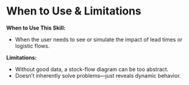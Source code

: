 # When to Use & Limitations
**When to Use This Skill:**  
- When the user needs to see or simulate the impact of lead times or logistic flows.  

**Limitations:**  
- Without good data, a stock-flow diagram can be too abstract.  
- Doesn’t inherently solve problems—just reveals dynamic behavior.









